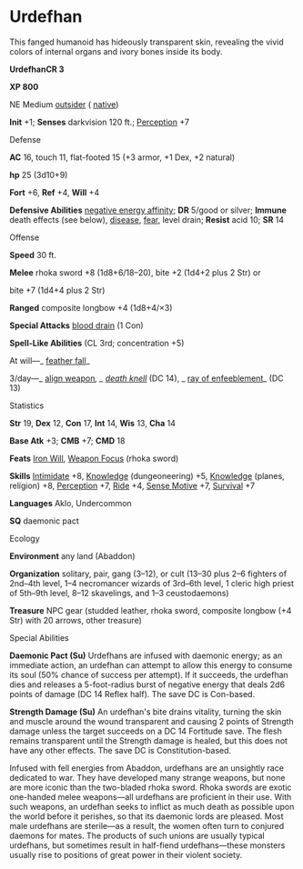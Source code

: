 # Urdefhan

This fanged humanoid has hideously transparent skin, revealing the vivid colors of internal organs and ivory bones inside its body.

**UrdefhanCR 3**

**XP 800**

NE Medium [outsider](monsters/creatureTypes.md#_outsider) ( [native](monsters/creatureTypes.md#_native-subtype))

**Init** +1; **Senses** darkvision 120 ft.; [Perception](additionalMonsters/../skills/perception.md#_perception) +7

Defense

**AC** 16, touch 11, flat-footed 15 (+3 armor, +1 Dex, +2 natural)

**hp** 25 (3d10+9)

**Fort** +6, **Ref** +4, **Will** +4

**Defensive Abilities** [negative energy affinity](monsters/universalMonsterRules.md#_negative-energy-affinity); **DR** 5/good or silver; **Immune** death effects (see below), [disease](monsters/universalMonsterRules.md#_disease-(ex-or-su)), [fear](monsters/universalMonsterRules.md#_fear-(su-or-sp)), level drain; **Resist** acid 10; **SR** 14

Offense

**Speed** 30 ft.

**Melee** rhoka sword +8 (1d8+6/18–20), bite +2 (1d4+2 plus 2 Str) or

bite +7 (1d4+4 plus 2 Str)

**Ranged** composite longbow +4 (1d8+4/×3)

**Special Attacks** [blood drain](monsters/universalMonsterRules.md#_blood-drain) (1 Con)

**Spell-Like Abilities** (CL 3rd; concentration +5)

At will—_ [feather fall](additionalMonsters/../spells/featherFall.md#_feather-fall)_

3/day—_ [align weapon](additionalMonsters/../spells/alignWeapon.md#_align-weapon)_, _ [death knell](additionalMonsters/../spells/deathKnell.md#_death-knell)_ (DC 14), _ [ray of enfeeblement](additionalMonsters/../spells/rayOfEnfeeblement.md#_ray-of-enfeeblement)_ (DC 13)

Statistics

**Str** 19, **Dex** 12, **Con** 17, **Int** 14, **Wis** 13, **Cha** 14

**Base Atk** +3; **CMB** +7; **CMD** 18

**Feats** [Iron Will](additionalMonsters/../feats.md#_iron-will), [Weapon Focus](additionalMonsters/../feats.md#_weapon-focus) (rhoka sword)

**Skills** [Intimidate](additionalMonsters/../skills/intimidate.md#_intimidate) +8, [Knowledge](additionalMonsters/../skills/knowledge.md#_knowledge) (dungeoneering) +5, [Knowledge](additionalMonsters/../skills/knowledge.md#_knowledge) (planes, religion) +8, [Perception](additionalMonsters/../skills/perception.md#_perception) +7, [Ride](additionalMonsters/../skills/ride.md#_ride) +4, [Sense Motive](additionalMonsters/../skills/senseMotive.md#_sense-motive) +7, [Survival](additionalMonsters/../skills/survival.md#_survival) +7

**Languages** Aklo, Undercommon

**SQ** daemonic pact

Ecology

**Environment** any land (Abaddon)

**Organization** solitary, pair, gang (3–12), or cult (13–30 plus 2–6 fighters of 2nd–4th level, 1–4 necromancer wizards of 3rd–6th level, 1 cleric high priest of 5th–9th level, 8–12 skavelings, and 1–3 ceustodaemons)

**Treasure** NPC gear (studded leather, rhoka sword, composite longbow (+4 Str) with 20 arrows, other treasure)

Special Abilities

**Daemonic Pact (Su)** Urdefhans are infused with daemonic energy; as an immediate action, an urdefhan can attempt to allow this energy to consume its soul (50% chance of success per attempt). If it succeeds, the urdefhan dies and releases a 5-foot-radius burst of negative energy that deals 2d6 points of damage (DC 14 Reflex half). The save DC is Con-based.

**Strength Damage (Su)** An urdefhan's bite drains vitality, turning the skin and muscle around the wound transparent and causing 2 points of Strength damage unless the target succeeds on a DC 14 Fortitude save. The flesh remains transparent until the Strength damage is healed, but this does not have any other effects. The save DC is Constitution-based.

Infused with fell energies from Abaddon, urdefhans are an unsightly race dedicated to war. They have developed many strange weapons, but none are more iconic than the two-bladed rhoka sword. Rhoka swords are exotic one-handed melee weapons—all urdefhans are proficient in their use. With such weapons, an urdefhan seeks to inflict as much death as possible upon the world before it perishes, so that its daemonic lords are pleased. Most male urdefhans are sterile—as a result, the women often turn to conjured daemons for mates. The products of such unions are usually typical urdefhans, but sometimes result in half-fiend urdefhans—these monsters usually rise to positions of great power in their violent society.

